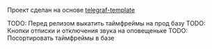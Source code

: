 Проект сделан на основе [telegraf-template](https://github.com/backmeupplz/telegraf-template)

TODO: Перед релизом выкатить таймфреймы на прод базу
TODO: Кнопки отписки и отключения звука на оповещеньке
TODO: Посортировать таймфреймы в базе